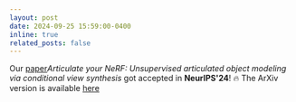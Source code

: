 ```yaml
---
layout: post
date: 2024-09-25 15:59:00-0400
inline: true
related_posts: false
---
```

Our [paper](<https://neurips.cc/virtual/2024/poster/96321)>)*Articulate your NeRF: Unsupervised articulated object modeling via conditional view synthesis* got accepted in **NeurIPS'24**! 🔥 The ArXiv version is available [here](https://arxiv.org/abs/2406.16623)